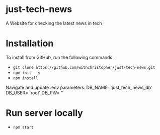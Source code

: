 # just-tech-news
A Website for checking the latest news in tech

# Installation
To install from GitHub, run the following commands:
* `git clone https://github.com/withchristopher/just-tech-news.git`
* `npm init --y`
* `npm install`

Navigate and update .env parameters:
DB_NAME='just_tech_news_db'
DB_USER= 'root'
DB_PW= ''

# Run server locally
* `npm start`

